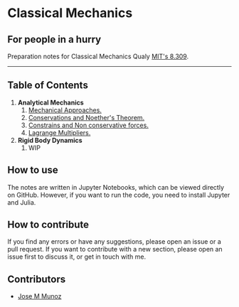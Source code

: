# Classical Mechanics
## For people in a hurry

Preparation notes for Classical Mechanics Qualy [MIT's 8.309](https://ocw.mit.|edu/courses/8-09-classical-mechanics-iii-fall-2014/pages/lecture-notes/).

---

## Table of Contents

1. **Analytical Mechanics**
   1. [Mechanical Approaches.](notes/01_analytical_mechanics/01_mechanics.ipynb)
   2. [Conservations and Noether's Theorem.](notes/01_analytical_mechanics/02_noether.ipynb)
   3. [Constrains and Non conservative forces.](notes/01_analytical_mechanics/03_constrains_and_forces.ipynb)
   4. [Lagrange Multipliers.](notes/01_analytical_mechanics/04_multipliers.ipynb)
2. **Rigid Body Dynamics**
   1. WIP

## How to use

The notes are written in Jupyter Notebooks, which can be viewed directly on GitHub. However, if you want to run the code, you need to install Jupyter and Julia.

## How to contribute

If you find any errors or have any suggestions, please open an issue or a pull request. If you want to contribute with a new section, please open an issue first to discuss it, or get in touch with me.

## Contributors

- [Jose M Munoz](https://github.com/munozariasjm)